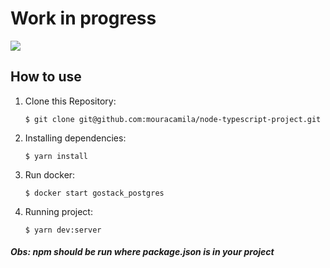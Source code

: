 # Work in progress

![](https://media.giphy.com/media/LmNwrBhejkK9EFP504/giphy.gif)

## How to use

1. Clone this Repository:

   `$ git clone git@github.com:mouracamila/node-typescript-project.git`

2. Installing dependencies:

   `$ yarn install`

3. Run docker:

    `$ docker start gostack_postgres`  

4. Running project:

   `$ yarn dev:server`

##### Obs: **npm** should be run where **package.json** is in your project
